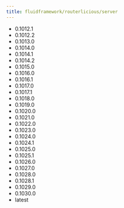 ```yaml
---
title: fluidframework/routerlicious/server
---
```

- 0.1012.1
- 0.1012.2
- 0.1013.0
- 0.1014.0
- 0.1014.1
- 0.1014.2
- 0.1015.0
- 0.1016.0
- 0.1016.1
- 0.1017.0
- 0.1017.1
- 0.1018.0
- 0.1019.0
- 0.1020.0
- 0.1021.0
- 0.1022.0
- 0.1023.0
- 0.1024.0
- 0.1024.1
- 0.1025.0
- 0.1025.1
- 0.1026.0
- 0.1027.0
- 0.1028.0
- 0.1028.1
- 0.1029.0
- 0.1030.0
- latest
